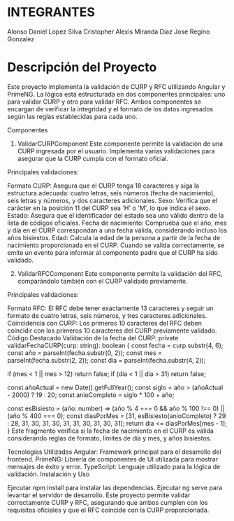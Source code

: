 
# INTEGRANTES
Alonso Daniel Lopez Silva
Cristopher Alexis Miranda Diaz
Jose Regino Gonzalez

# Descripción del Proyecto
Este proyecto implementa la validación de CURP y RFC utilizando Angular y PrimeNG. La lógica está estructurada en dos componentes principales: uno para validar CURP y otro para validar RFC. Ambos componentes se encargan de verificar la integridad y el formato de los datos ingresados según las reglas establecidas para cada uno.

Componentes
1. ValidarCURPComponent
Este componente permite la validación de una CURP ingresada por el usuario. Implementa varias validaciones para asegurar que la CURP cumpla con el formato oficial.

Principales validaciones:

Formato CURP: Asegura que el CURP tenga 18 caracteres y siga la estructura adecuada: cuatro letras, seis números (fecha de nacimiento), seis letras y números, y dos caracteres adicionales.
Sexo: Verifica que el carácter en la posición 11 del CURP sea 'H' o 'M', lo que indica el sexo.
Estado: Asegura que el identificador del estado sea uno válido dentro de la lista de códigos oficiales.
Fecha de nacimiento: Comprueba que el año, mes y día en el CURP correspondan a una fecha válida, considerando incluso los años bisiestos.
Edad: Calcula la edad de la persona a partir de la fecha de nacimiento proporcionada en el CURP.
Cuando se valida correctamente, se emite un evento para informar al componente padre que el CURP ha sido validado.

2. ValidarRFCComponent
Este componente permite la validación del RFC, comparándolo también con el CURP validado previamente.

Principales validaciones:

Formato RFC: El RFC debe tener exactamente 13 caracteres y seguir un formato de cuatro letras, seis números, y tres caracteres adicionales.
Coincidencia con CURP: Los primeros 10 caracteres del RFC deben coincidir con los primeros 10 caracteres del CURP previamente validado.
Código Destacado
Validación de la fecha del CURP:
private validarFechaCURP(curp: string): boolean {
  const fecha = curp.substr(4, 6);
  const año = parseInt(fecha.substr(0, 2));
  const mes = parseInt(fecha.substr(2, 2));
  const dia = parseInt(fecha.substr(4, 2));

  if (mes < 1 || mes > 12) return false;
  if (dia < 1 || dia > 31) return false;

  const añoActual = new Date().getFullYear();
  const siglo = año > (añoActual - 2000) ? 19 : 20;
  const anioCompleto = siglo * 100 + año;

  const esBisiesto = (año: number) => (año % 4 === 0 && año % 100 !== 0) || (año % 400 === 0);
  const diasPorMes = [31, esBisiesto(anioCompleto) ? 29 : 28, 31, 30, 31, 30, 31, 31, 30, 31, 30, 31];
  return dia <= diasPorMes[mes - 1];
}
Este fragmento verifica si la fecha de nacimiento en el CURP es válida considerando reglas de formato, límites de día y mes, y años bisiestos.

Tecnologías Utilizadas
Angular: Framework principal para el desarrollo del frontend.
PrimeNG: Librería de componentes de UI utilizada para mostrar mensajes de éxito y error.
TypeScript: Lenguaje utilizado para la lógica de validación.
Instalación y Uso

Ejecutar npm install para instalar las dependencias.
Ejecutar ng serve para levantar el servidor de desarrollo.
Este proyecto permite validar correctamente CURP y RFC, asegurando que ambos cumplen con los requisitos oficiales y que el RFC coincide con la CURP proporcionada.
